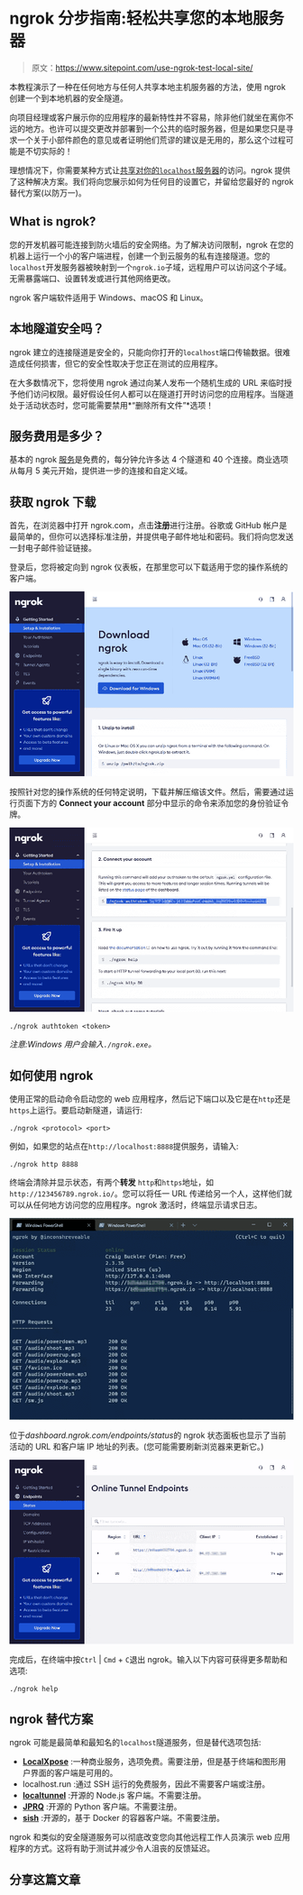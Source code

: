 # ngrok 分步指南:轻松共享您的本地服务器

> 原文：<https://www.sitepoint.com/use-ngrok-test-local-site/>

本教程演示了一种在任何地方与任何人共享本地主机服务器的方法，使用 ngrok 创建一个到本地机器的安全隧道。

向项目经理或客户展示你的应用程序的最新特性并不容易，除非他们就坐在离你不远的地方。也许可以提交更改并部署到一个公共的临时服务器，但是如果您只是寻求一个关于小部件颜色的意见或者证明他们荒谬的建议是无用的，那么这个过程可能是不切实际的！

理想情况下，你需要某种方式让[共享对你的`localhost`服务器](https://www.sitepoint.com/accessing-localhost-from-anywhere/)的访问。ngrok 提供了这种解决方案。我们将向您展示如何为任何目的设置它，并留给您最好的 ngrok 替代方案(以防万一)。

## What is ngrok?

您的开发机器可能连接到防火墙后的安全网络。为了解决访问限制，ngrok 在您的机器上运行一个小的客户端进程，创建一个到云服务的私有连接隧道。您的`localhost`开发服务器被映射到一个`ngrok.io`子域，远程用户可以访问这个子域。无需暴露端口、设置转发或进行其他网络更改。

ngrok 客户端软件适用于 Windows、macOS 和 Linux。

## 本地隧道安全吗？

ngrok 建立的连接隧道是安全的，只能向你打开的`localhost`端口传输数据。很难造成任何损害，但它的安全性取决于您正在测试的应用程序。

在大多数情况下，您将使用 ngrok 通过向某人发布一个随机生成的 URL 来临时授予他们访问权限。最好假设任何人都可以在隧道打开时访问您的应用程序。当隧道处于活动状态时，您可能需要禁用*“删除所有文件”*选项！

## 服务费用是多少？

基本的 ngrok [服务](https://ngrok.com/pricing)是免费的，每分钟允许多达 4 个隧道和 40 个连接。商业选项从每月 5 美元开始，提供进一步的连接和自定义域。

## 获取 ngrok 下载

首先，在浏览器中打开 ngrok.com，点击**注册**进行注册。谷歌或 GitHub 帐户是最简单的，但你可以选择标准注册，并提供电子邮件地址和密码。我们将向您发送一封电子邮件验证链接。

登录后，您将被定向到 ngrok 仪表板，在那里您可以下载适用于您的操作系统的客户端。

![ngrok dashboard](img/5f6d29977701ca04173aa5ce16595b75.png)

按照针对您的操作系统的任何特定说明，下载并解压缩该文件。然后，需要通过运行页面下方的 **Connect your account** 部分中显示的命令来添加您的身份验证令牌。

![ngrok configure](img/d0a94bef247c345b3463ec857afc1844.png)

```
./ngrok authtoken <token> 
```

*注意:Windows 用户会输入`./ngrok.exe`。*

## 如何使用 ngrok

使用正常的启动命令启动您的 web 应用程序，然后记下端口以及它是在`http`还是`https`上运行。要启动新隧道，请运行:

```
./ngrok <protocol> <port> 
```

例如，如果您的站点在`http://localhost:8888`提供服务，请输入:

```
./ngrok http 8888 
```

终端会清除并显示状态，有两个**转发** `http`和`https`地址，如`http://123456789.ngrok.io/`。您可以将任一 URL 传递给另一个人，这样他们就可以从任何地方访问您的应用程序。ngrok 激活时，终端显示请求日志。

![checking terminal status](img/146483cb253cf78c6bf3c2e94e195bbc.png)

位于*dashboard.ngrok.com/endpoints/status*的 ngrok 状态面板也显示了当前活动的 URL 和客户端 IP 地址的列表。(您可能需要刷新浏览器来更新它。)

![ngrok status](img/2cf9a53cc6d9933f592eae9616d368b1.png)

完成后，在终端中按`Ctrl` | `Cmd` + `C`退出 ngrok。输入以下内容可获得更多帮助和选项:

```
./ngrok help 
```

## ngrok 替代方案

ngrok 可能是最简单和最知名的`localhost`隧道服务，但是替代选项包括:

*   [**LocalXpose**](https://localxpose.io/) :一种商业服务，选项免费。需要注册，但是基于终端和图形用户界面的客户端是可用的。
*   localhost.run :通过 SSH 运行的免费服务，因此不需要客户端或注册。
*   [**localtunnel**](https://localtunnel.github.io/www/) :开源的 Node.js 客户端。不需要注册。
*   [**JPRQ**](https://github.com/azimjohn/jprq) :开源的 Python 客户端。不需要注册。
*   [**sish**](https://github.com/antoniomika/sish) :开源的，基于 Docker 的容器客户端。不需要注册。

ngrok 和类似的安全隧道服务可以彻底改变您向其他远程工作人员演示 web 应用程序的方式。这将有助于测试并减少令人沮丧的反馈延迟。

## 分享这篇文章